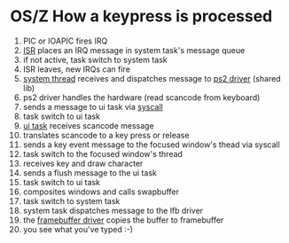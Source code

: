 OS/Z How a keypress is processed
================================

   1. PIC or IOAPIC fires IRQ
   2. [ISR](https://github.com/bztsrc/osz/blob/master/src/core/x86_64/isrs.S) places an IRQ message in system task's message queue
   3. if not active, task switch to system task
   4. ISR leaves, new IRQs can fire
   5. [system thread](https://github.com/bztsrc/osz/blob/master/src/core/x86_64/user.S) receives and dispatches message to [ps2 driver](https://github.com/bztsrc/osz/blob/master/src/drv/input/ps2) (shared lib)
   6. ps2 driver handles the hardware (read scancode from keyboard)
   7. sends a message to ui task via [syscall](https://github.com/bztsrc/osz/blob/master/src/lib/libc/x86_64/syscall.S)
   8. task switch to ui task
   9. [ui task](https://github.com/bztsrc/osz/blob/master/src/ui) receives scancode message
  10. translates scancode to a key press or release
  11. sends a key event message to the focused window's thead via syscall
  12. task switch to the focused window's thread
  13. receives key and draw character
  14. sends a flush message to the ui task
  15. task switch to ui task
  16. composites windows and calls swapbuffer
  17. task switch to system task
  18. system task dispatches message to the lfb driver
  19. the [framebuffer driver](https://github.com/bztsrc/osz/blob/master/src/drv/display/fb) copies the buffer to framebuffer
  20. you see what you've typed :-)

